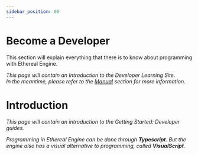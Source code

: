 ```yaml
---
sidebar_position: 00
---
```

# Become a Developer
<!-- TODO: This page will contain an Introduction to the Developers Learning Site. -->
This section will explain everything that there is to know about programming with Ethereal Engine.

_This page will contain an Introduction to the Developer Learning Site._  
_In the meantime, please refer to the [Manual](/manual) section for more information._

# Introduction
<!--
TODO: This page should contain:
- Small introduction to the Developer guides
- Explanation of VisualScript-vs-Typescript: 
  No-Code: Segue into the VisualScript Section of the Developer Manual
  Typescript: Segue into the Developer Manual
-->
_This page will contain an introduction to the Getting Started: Developer guides._  

_Programming in Ethereal Engine can be done through **Typescript**._
_But the engine also has a visual alternative to programming, called **VisualScript**._  


